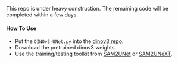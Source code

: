 This repo is under heavy construction. The remaining code will be completed within a few days.

#### How To Use

* Put the `DINOv3-UNet.py` into the [dinov3 repo](https://github.com/facebookresearch/dinov3). 
* Download the pretrained dinov3 weights.
* Use the training/testing toolkit from [SAM2UNet](https://github.com/WZH0120/SAM2-UNet) or [SAM2UNeXT](https://github.com/WZH0120/SAM2-UNeXT).
